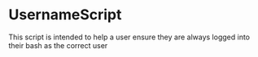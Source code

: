 # UsernameScript

This script is intended to help a user ensure they are always logged into their bash as the correct user
